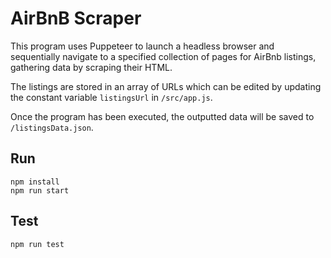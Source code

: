 # AirBnB Scraper

This program uses Puppeteer to launch a headless browser and sequentially navigate to a specified collection of pages for AirBnb listings, gathering data by scraping their HTML.

The listings are stored in an array of URLs which can be edited by updating the constant variable `listingsUrl` in `/src/app.js`.

Once the program has been executed, the outputted data will be saved to `/listingsData.json`.

## Run

```
npm install
npm run start
```

## Test

```
npm run test
```
